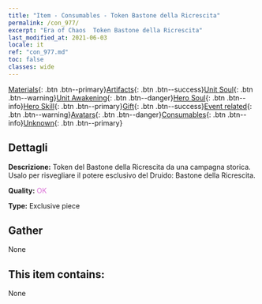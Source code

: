 ```yaml
---
title: "Item - Consumables - Token Bastone della Ricrescita"
permalink: /con_977/
excerpt: "Era of Chaos  Token Bastone della Ricrescita"
last_modified_at: 2021-06-03
locale: it
ref: "con_977.md"
toc: false
classes: wide
---
```

 [Materials](/ItemsIT/){: .btn .btn--primary}[Artifacts](/ItemsIT/Artifacts/){: .btn .btn--success}[Unit Soul](/ItemsIT/UnitSoul/){: .btn .btn--warning}[Unit Awakening](/ItemsIT/UnitAwakening/){: .btn .btn--danger}[Hero Soul](/ItemsIT/HeroSoul/){: .btn .btn--info}[Hero Skill](/ItemsIT/HeroSkill/){: .btn .btn--primary}[Gift](/ItemsIT/Gift/){: .btn .btn--success}[Event related](/ItemsIT/Events/){: .btn .btn--warning}[Avatars](/ItemsIT/Avatars/){: .btn .btn--danger}[Consumables](/ItemsIT/Consumables/){: .btn .btn--info}[Unknown](/ItemsIT/Unknown/){: .btn .btn--primary}

## Dettagli
 **Descrizione:** Token del Bastone della Ricrescita da una campagna storica. Usalo per risvegliare il potere esclusivo del Druido: Bastone della Ricrescita.

 **Quality:** <span style="color: #DA70D6">OK</span>

 **Type:** Exclusive piece

## Gather

  None

## This item contains:

  None

